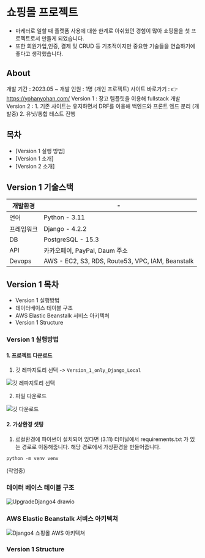 
# 쇼핑몰 프로젝트

- 마케터로 일할 때 플랫폼 사용에 대한 한계로 아쉬웠던 경험이 많아 쇼핑몰을 첫 프로젝트로서 만들게 되었습니다.
- 또한 회원가입,인증, 결제 및 CRUD 등 기초적이지만 중요한 기술들을 연습하기에 좋다고 생각했습니다.

## About

개발 기간 : 2023.05 ~ 
개발 인원 : 1명 (개인 프로젝트)
사이트 바로가기 : 👉 https://yohanyohan.com/
Version 1 : 장고 템플릿을 이용해 fullstack 개발
Version 2 : 1. 기존 사이트는 유지하면서 DRF를 이용해 백엔드와 프론트 엔드 분리 (개발중)
	    2. 유닛/통합 테스트 진행

## 목차
- [Version 1 실행 방법]
- [Version 1 소개]
- [Version 2 소개]

## Version 1 기술스택

| 개발환경   | -                |
| ---------- | ---------------- |
| 언어       | Python - 3.11      |
| 프레임워크 | Django - 4.2.2      |
| DB         | PostgreSQL - 15.3 |
| API        |       카카오페이, PayPal, Daum 주소           |
| Devops           |    AWS - EC2, S3, RDS, Route53, VPC, IAM, Beanstalk               |


## Version 1 목차
- Version 1 실행방법
- 데이터베이스 테이블 구조
- AWS Elastic Beanstalk 서비스 아키텍쳐
- Version 1 Structure


### Version 1 실행방법
#### 1. 프로젝트 다운로드

1. 깃 레파지토리 선택 -> `Version_1_only_Django_Local`

![깃 레파지토리 선택](https://github.com/ramyo564/Upgrade_Django4/assets/103474568/5a3648e0-9784-40eb-bc34-479425035623)

2. 파일 다운로드

![깃 다운로드](https://github.com/ramyo564/Upgrade_Django4/assets/103474568/a1692a2e-f9a2-4ab0-882c-b9111a556a21)

#### 2. 가상환경 셋팅

1. 로컬환경에 파이썬이 설치되어 있다면 (3.11) 터미널에서 requirements.txt 가 있는 경로로 이동해줍니다. 해당 경로에서 가상환경을 만들어줍니다.

```
python -m venv venv
```
(작업중)

### 데이터 베이스 테이블 구조

![UpgradeDjango4 drawio](https://github.com/ramyo564/Upgrade_Django4/assets/103474568/9bd8a9ac-8b81-4491-a31f-60129e42553d)

### AWS Elastic Beanstalk 서비스 아키텍쳐

![Django4 쇼핑몰 AWS 아키텍쳐](https://github.com/ramyo564/Upgrade_Django4/assets/103474568/e19728f1-ec2c-4357-a8bd-efe2fa8cf2f9)


### Version 1 Structure




